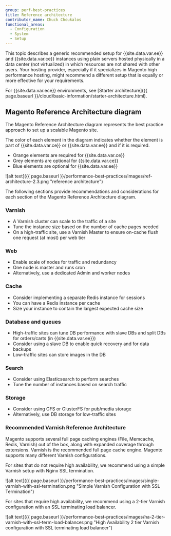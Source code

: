 ```yaml
---
group: perf-best-practices
title: Reference architecture
contributor_name: Chuck Choukalos
functional_areas:
  - Configuration
  - System
  - Setup
---
```


This topic describes a generic recommended setup for {{site.data.var.ee}} and {{site.data.var.ce}} instances using plain servers hosted physically in a data center (not virtualized) in which resources are not shared with other users. Your hosting provider, especially if it specializes in Magento high performance hosting, might recommend a different setup that is equally or more effective for your requirements.

For {{site.data.var.ece}} environments, see [Starter architecture]({{ page.baseurl }}/cloud/basic-information/starter-architecture.html).

## Magento Reference Architecture diagram

The Magento Reference Architecture diagram represents the best practice approach to set up a scalable Magento site.

The color of each element in the diagram indicates whether the element is part of {{site.data.var.ce}} or {{site.data.var.ee}} and if it is required.

* Orange elements are required for {{site.data.var.ce}}
* Grey elements are optional for {{site.data.var.ce}}
* Blue elements are optional for {{site.data.var.ee}}

![alt text]({{ page.baseurl }}/performance-best-practices/images/ref-architecture-2.3.png "reference architecture")

The following sections provide recommendations and considerations for each section of the Magento Reference Architecture diagram.

### Varnish

* A Varnish cluster can scale to the traffic of a site
* Tune the instance size based on the number of cache pages needed
* On a high-traffic site, use a Varnish Master to ensure on-cache flush one request (at most) per web tier

### Web

* Enable scale of nodes for traffic and redundancy
* One node is master and runs cron
* Alternatively, use a dedicated Admin and worker nodes

### Cache

* Consider implementing a separate Redis instance for sessions
* You can have a Redis instance per cache
* Size your instance to contain the largest expected cache size

### Database and queues

* High-traffic sites can tune DB performance with slave DBs and split DBs for orders/carts (in {{site.data.var.ee}})
* Consider using a slave DB to enable quick recovery and for data backups
* Low-traffic sites can store images in the DB

### Search

* Consider using Elasticsearch to perform searches
* Tune the number of instances based on search traffic

### Storage

* Consider using GFS or GlusterFS for pub/media storage
* Alternatively, use DB storage for low-traffic sites

### Recommended Varnish Reference Architecture

Magento supports several full page caching engines (File, Memcache, Redis, Varnish) out of the box, along with expanded coverage through extensions. Varnish is the recommended full page cache engine.  Magento supports many different Varnish configurations.

For sites that do not require high availability, we recommend using a simple Varnish setup with Nginx SSL termination.

![alt text]({{ page.baseurl }}/performance-best-practices/images/single-varnish-with-ssl-termination.png "Simple Varnish Configuration with SSL Termination")

For sites that require high availability, we recommend using a 2-tier Varnish configuration with an SSL terminating load balancer.

![alt text]({{ page.baseurl }}/performance-best-practices/images/ha-2-tier-varnish-with-ssl-term-load-balancer.png "High Availability 2 tier Varnish configuration with SSL terminating load balancer")
